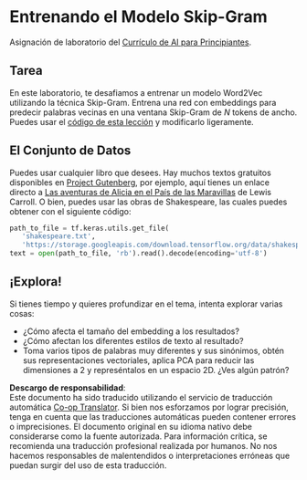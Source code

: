<!--
CO_OP_TRANSLATOR_METADATA:
{
  "original_hash": "5130f01fdc5ebb83032b23d489027aac",
  "translation_date": "2025-08-24T09:13:47+00:00",
  "source_file": "lessons/5-NLP/15-LanguageModeling/lab/README.md",
  "language_code": "es"
}
-->
# Entrenando el Modelo Skip-Gram

Asignación de laboratorio del [Currículo de AI para Principiantes](https://github.com/microsoft/ai-for-beginners).

## Tarea

En este laboratorio, te desafiamos a entrenar un modelo Word2Vec utilizando la técnica Skip-Gram. Entrena una red con embeddings para predecir palabras vecinas en una ventana Skip-Gram de $N$ tokens de ancho. Puedes usar el [código de esta lección](../../../../../../lessons/5-NLP/15-LanguageModeling/CBoW-TF.ipynb) y modificarlo ligeramente.

## El Conjunto de Datos

Puedes usar cualquier libro que desees. Hay muchos textos gratuitos disponibles en [Project Gutenberg](https://www.gutenberg.org/), por ejemplo, aquí tienes un enlace directo a [Las aventuras de Alicia en el País de las Maravillas](https://www.gutenberg.org/files/11/11-0.txt) de Lewis Carroll. O bien, puedes usar las obras de Shakespeare, las cuales puedes obtener con el siguiente código:

```python
path_to_file = tf.keras.utils.get_file(
   'shakespeare.txt', 
   'https://storage.googleapis.com/download.tensorflow.org/data/shakespeare.txt')
text = open(path_to_file, 'rb').read().decode(encoding='utf-8')
```

## ¡Explora!

Si tienes tiempo y quieres profundizar en el tema, intenta explorar varias cosas:

* ¿Cómo afecta el tamaño del embedding a los resultados?
* ¿Cómo afectan los diferentes estilos de texto al resultado?
* Toma varios tipos de palabras muy diferentes y sus sinónimos, obtén sus representaciones vectoriales, aplica PCA para reducir las dimensiones a 2 y represéntalos en un espacio 2D. ¿Ves algún patrón?

**Descargo de responsabilidad**:  
Este documento ha sido traducido utilizando el servicio de traducción automática [Co-op Translator](https://github.com/Azure/co-op-translator). Si bien nos esforzamos por lograr precisión, tenga en cuenta que las traducciones automáticas pueden contener errores o imprecisiones. El documento original en su idioma nativo debe considerarse como la fuente autorizada. Para información crítica, se recomienda una traducción profesional realizada por humanos. No nos hacemos responsables de malentendidos o interpretaciones erróneas que puedan surgir del uso de esta traducción.